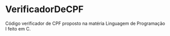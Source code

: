 # VerificadorDeCPF

Código verificador de CPF proposto na matéria Linguagem de Programação I feito em C.
